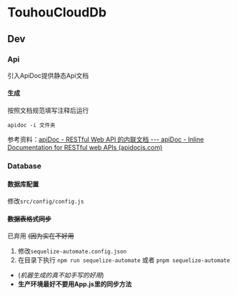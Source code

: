 # TouhouCloudDb

## Dev

### Api

引入ApiDoc提供静态Api文档

#### 生成

按照文档规范填写注释后运行

`apidoc -i 文件夹`

参考资料：[apiDoc - RESTful Web API 的内联文档 --- apiDoc - Inline Documentation for RESTful web APIs (apidocjs.com)](https://apidocjs.com/#example-full)

### Database

#### 数据库配置

修改`src/config/config.js`

#### ~~数据表格式同步~~

已弃用 ~~(因为实在不好用~~

1. 修改`sequelize-automate.config.json`
2. 在目录下执行
   `npm run sequelize-automate`
   或者
   `pnpm sequelize-automate`

- (_机器生成的真不如手写的好用_)
- **生产环境最好不要用App.js里的同步方法**
